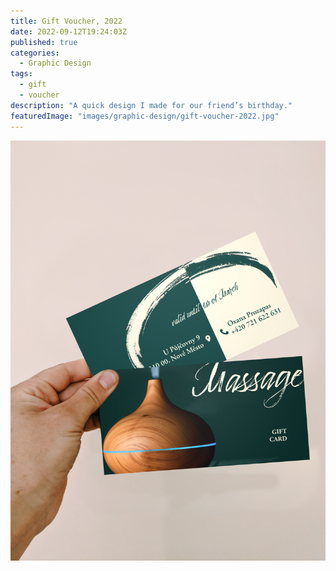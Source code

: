 ```yaml
---
title: Gift Voucher, 2022
date: 2022-09-12T19:24:03Z
published: true
categories:
  - Graphic Design
tags:
  - gift
  - voucher
description: "A quick design I made for our friend’s birthday."
featuredImage: "images/graphic-design/gift-voucher-2022.jpg"
---
```


![alt text](images/graphic-design/gift-voucher-2022.jpg "The gift voucher")
